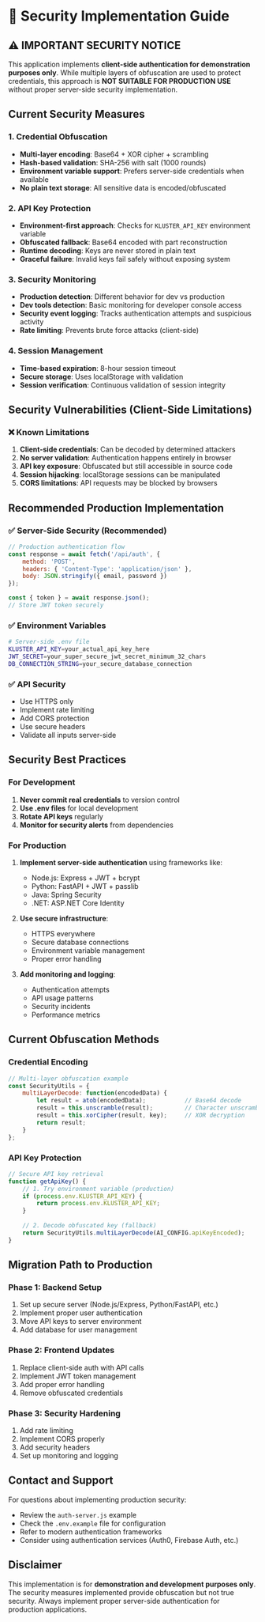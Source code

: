 # 🔐 Security Implementation Guide

## ⚠️ IMPORTANT SECURITY NOTICE

This application implements **client-side authentication for demonstration purposes only**. While multiple layers of obfuscation are used to protect credentials, this approach is **NOT SUITABLE FOR PRODUCTION USE** without proper server-side security implementation.

## Current Security Measures

### 1. Credential Obfuscation
- **Multi-layer encoding**: Base64 + XOR cipher + scrambling
- **Hash-based validation**: SHA-256 with salt (1000 rounds)
- **Environment variable support**: Prefers server-side credentials when available
- **No plain text storage**: All sensitive data is encoded/obfuscated

### 2. API Key Protection
- **Environment-first approach**: Checks for `KLUSTER_API_KEY` environment variable
- **Obfuscated fallback**: Base64 encoded with part reconstruction
- **Runtime decoding**: Keys are never stored in plain text
- **Graceful failure**: Invalid keys fail safely without exposing system

### 3. Security Monitoring
- **Production detection**: Different behavior for dev vs production
- **Dev tools detection**: Basic monitoring for developer console access
- **Security event logging**: Tracks authentication attempts and suspicious activity
- **Rate limiting**: Prevents brute force attacks (client-side)

### 4. Session Management
- **Time-based expiration**: 8-hour session timeout
- **Secure storage**: Uses localStorage with validation
- **Session verification**: Continuous validation of session integrity

## Security Vulnerabilities (Client-Side Limitations)

### ❌ Known Limitations
1. **Client-side credentials**: Can be decoded by determined attackers
2. **No server validation**: Authentication happens entirely in browser
3. **API key exposure**: Obfuscated but still accessible in source code
4. **Session hijacking**: localStorage sessions can be manipulated
5. **CORS limitations**: API requests may be blocked by browsers

## Recommended Production Implementation

### ✅ Server-Side Security (Recommended)

```javascript
// Production authentication flow
const response = await fetch('/api/auth', {
    method: 'POST',
    headers: { 'Content-Type': 'application/json' },
    body: JSON.stringify({ email, password })
});

const { token } = await response.json();
// Store JWT token securely
```

### ✅ Environment Variables
```bash
# Server-side .env file
KLUSTER_API_KEY=your_actual_api_key_here
JWT_SECRET=your_super_secure_jwt_secret_minimum_32_chars
DB_CONNECTION_STRING=your_secure_database_connection
```

### ✅ API Security
- Use HTTPS only
- Implement rate limiting
- Add CORS protection
- Use secure headers
- Validate all inputs server-side

## Security Best Practices

### For Development
1. **Never commit real credentials** to version control
2. **Use .env files** for local development
3. **Rotate API keys** regularly
4. **Monitor for security alerts** from dependencies

### For Production
1. **Implement server-side authentication** using frameworks like:
   - Node.js: Express + JWT + bcrypt
   - Python: FastAPI + JWT + passlib
   - Java: Spring Security
   - .NET: ASP.NET Core Identity

2. **Use secure infrastructure**:
   - HTTPS everywhere
   - Secure database connections
   - Environment variable management
   - Proper error handling

3. **Add monitoring and logging**:
   - Authentication attempts
   - API usage patterns
   - Security incidents
   - Performance metrics

## Current Obfuscation Methods

### Credential Encoding
```javascript
// Multi-layer obfuscation example
const SecurityUtils = {
    multiLayerDecode: function(encodedData) {
        let result = atob(encodedData);           // Base64 decode
        result = this.unscramble(result);         // Character unscrambling
        result = this.xorCipher(result, key);     // XOR decryption
        return result;
    }
};
```

### API Key Protection
```javascript
// Secure API key retrieval
function getApiKey() {
    // 1. Try environment variable (production)
    if (process.env.KLUSTER_API_KEY) {
        return process.env.KLUSTER_API_KEY;
    }
    
    // 2. Decode obfuscated key (fallback)
    return SecurityUtils.multiLayerDecode(AI_CONFIG.apiKeyEncoded);
}
```

## Migration Path to Production

### Phase 1: Backend Setup
1. Set up secure server (Node.js/Express, Python/FastAPI, etc.)
2. Implement proper user authentication
3. Move API keys to server environment
4. Add database for user management

### Phase 2: Frontend Updates
1. Replace client-side auth with API calls
2. Implement JWT token management
3. Add proper error handling
4. Remove obfuscated credentials

### Phase 3: Security Hardening
1. Add rate limiting
2. Implement CORS properly
3. Add security headers
4. Set up monitoring and logging

## Contact and Support

For questions about implementing production security:
- Review the `auth-server.js` example
- Check the `.env.example` file for configuration
- Refer to modern authentication frameworks
- Consider using authentication services (Auth0, Firebase Auth, etc.)

## Disclaimer

This implementation is for **demonstration and development purposes only**. The security measures implemented provide obfuscation but not true security. Always implement proper server-side authentication for production applications.
